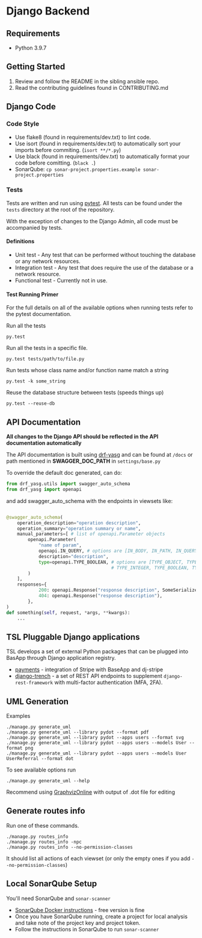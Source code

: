 # Django Backend

## Requirements

* Python 3.9.7

## Getting Started

1. Review and follow the README in the sibling ansible repo.
2. Read the contributing guidelines found in CONTRIBUTING.md

## Django Code

### Code Style

* Use flake8 (found in requirements/dev.txt) to lint code.
* Use isort (found in requirements/dev.txt) to automatically sort your imports before commiting. (`isort **/*.py`)
* Use black (found in requirements/dev.txt) to automatically format your code before comitting. (`black .`)
* SonarQube: `cp sonar-project.properties.example sonar-project.properties`

### Tests

Tests are written and run using [pytest](http://doc.pytest.org/en/latest/).  All tests can be found
under the `tests` directory at the root of the repository.

With the exception of changes to the Django Admin, all code must be accompanied by tests.

#### Definitions

* Unit test - Any test that can be performed without touching the database or any network resources.
* Integration test - Any test that does require the use of the database or a network resource.
* Functional test - Currently not in use.

#### Test Running Primer

For the full details on all of the available options when running tests refer to the pytest documentation.

Run all the tests

```
py.test
```

Run all the tests in a specific file.

```
py.test tests/path/to/file.py
```

Run tests whose class name and/or function name match a string

```
py.test -k some_string
```

Reuse the database structure between tests (speeds things up)

```
py.test --reuse-db
```

## API Documentation

**All changes to the Django API should be reflected in the API documentation automatically**

The API documentation is built using [drf-yasg](https://drf-yasg.readthedocs.io/en/stable/index.html) and can be found at `/docs` or path mentioned in **SWAGGER_DOC_PATH** in `settings/base.py`

To override the default doc generated, can do:
```python
from drf_yasg.utils import swagger_auto_schema
from drf_yasg import openapi
```
and add swagger_auto_schema with the endpoints in viewsets like:
```python

@swagger_auto_schema(
    operation_description="operation description",
    operation_summary="operation summary or name",
    manual_parameters=[ # list of openapi.Parameter objects
        openapi.Parameter(
            "name of param",
            openapi.IN_QUERY, # options are [IN_BODY, IN_PATH, IN_QUERY, IN_FORM, IN_HEADER]
            description="description",
            type=openapi.TYPE_BOOLEAN, # options are [TYPE_OBJECT, TYPE_STRING, TYPE_NUMBER, 
                                       # TYPE_INTEGER, TYPE_BOOLEAN, TYPE_ARRAY, TYPE_FILE]
        )
    ],
    responses={
            200: openapi.Response("response description", SomeSerializer), # SomeSerializer is optional
            404: openapi.Response("response description"),
        },
)
def something(self, request, *args, **kwargs):
    ...
```

## TSL Pluggable Django applications

TSL develops a set of external Python packages that can be plugged into BasApp through Django application registry.

* [payments](https://bitbucket.org/silverlogic/baseapp-payments-django/src/master/) - integration of Stripe with BaseApp and dj-stripe
* [django-trench](https://github.com/silverlogic/django-trench/) - a set of REST API endpoints to supplement `django-rest-framework` with multi-factor authentication (MFA, 2FA).


## UML Generation

Examples

```
./manage.py generate_uml
./manage.py generate_uml --library pydot --format pdf
./manage.py generate_uml --library pydot --apps users --format svg
./manage.py generate_uml --library pydot --apps users --models User --format png
./manage.py generate_uml --library pydot --apps users --models User UserReferral --format dot
```

To see available options run

```
./manage.py generate_uml --help
```

Recommend using [GraphvizOnline](https://dreampuf.github.io/GraphvizOnline) with output of .dot file for editing

## Generate routes info

Run one of these commands.

```
./manage.py routes_info
./manage.py routes_info -npc
./manage.py routes_info --no-permission-classes
```

It should list all actions of each viewset (or only the empty ones if you add `--no-permission-classes`)

## Local SonarQube Setup

You'll need SonarQube and `sonar-scanner`
* [SonarQube Docker instructions](https://www.sonarqube.org/features/deployment/) - free version is fine
* Once you have SonarQube running, create a project for local analysis and take note of the project key and project token.
* Follow the instructions in SonarQube to run `sonar-scanner`
